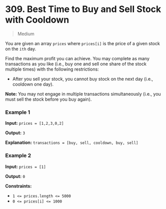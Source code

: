 # 309. Best Time to Buy and Sell Stock with Cooldown

> Medium


You are given an array `prices` where `prices[i]` is the price of a given stock on the `ith` day.

Find the maximum profit you can achieve. You may complete as many transactions as you like (i.e., buy one and sell one share of the stock multiple times) with the following restrictions:

-   After you sell your stock, you cannot buy stock on the next day (i.e., cooldown one day).

**Note:** You may not engage in multiple transactions simultaneously (i.e., you must sell the stock before you buy again).

### Example 1

**Input:** `prices = [1,2,3,0,2]`

**Output:** `3`

**Explanation:** `transactions = [buy, sell, cooldown, buy, sell]`

### Example 2

**Input:** `prices = [1]`

**Output:** `0`


**Constraints:**

-   `1 <= prices.length <= 5000`
-   `0 <= prices[i] <= 1000`
